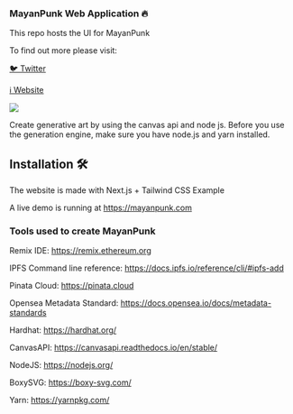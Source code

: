 
### MayanPunk Web Application 🔥

This repo hosts the UI for  MayanPunk

To find out more please visit:

[🐦 Twitter](https://twitter.com/mayanpunk)

[ℹ️ Website](https://mayanpunk.com)

![](https://github.com/Mayanpunk/Mayanpunk/public/images/banner.png)

Create generative art by using the canvas api and node js. Before you use the generation engine, make sure you have node.js and yarn installed.

## Installation 🛠️

The website is made with Next.js + Tailwind CSS Example

A live demo is running at https://mayanpunk.com

### Tools used to create MayanPunk

Remix IDE: https://remix.ethereum.org

IPFS Command line reference: https://docs.ipfs.io/reference/cli/#ipfs-add

Pinata Cloud: https://pinata.cloud

Opensea Metadata Standard: https://docs.opensea.io/docs/metadata-standards

Hardhat: https://hardhat.org/

CanvasAPI: https://canvasapi.readthedocs.io/en/stable/

NodeJS: https://nodejs.org/

BoxySVG: https://boxy-svg.com/

Yarn: https://yarnpkg.com/
